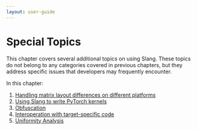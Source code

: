```yaml
---
layout: user-guide
---
```


Special Topics
============================

This chapter covers several additional topics on using Slang. These topics do not belong to any categories covered in previous chapters, but they address specific issues that developers may frequently encounter.

In this chapter:
1. [Handling matrix layout differences on different platforms](a1-01-matrix-layout.md)
2. [Using Slang to write PyTorch kernels](a1-02-slangpy.md)
3. [Obfuscation](a1-03-obfuscation.md)
4. [Interoperation with target-specific code](a1-04-interop.md)
5. [Uniformity Analysis](a1-05-uniformity.md)

<!-- RTD-TOC-START
```{toctree}
:titlesonly:
:hidden:

Handling Matrix Layout Differences on Different Platforms <a1-01-matrix-layout>
Using Slang to Write PyTorch Kernels <a1-02-slangpy>
Obfuscation <a1-03-obfuscation>
Interoperation with Target-Specific Code <a1-04-interop>
Uniformity Analysis <a1-05-uniformity>
```
RTD-TOC-END -->